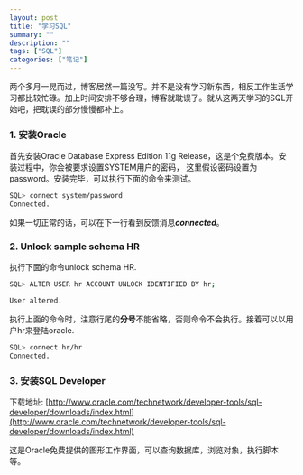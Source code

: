 ```yaml
---
layout: post
title: "学习SQL"
summary: ""
description: ""
tags: ["SQL"]
categories: ["笔记"]
---
```


两个多月一晃而过，博客居然一篇没写。并不是没有学习新东西，相反工作生活学习都比较忙碌。加上时间安排不够合理，博客就耽误了。就从这两天学习的SQL开始吧，把耽误的部分慢慢都补上。


### 1. 安装Oracle

首先安装Oracle Database Express Edition 11g Release，这是个免费版本。安装过程中，你会被要求设置SYSTEM用户的密码， 这里假设密码设置为password。安装完毕，可以执行下面的命令来测试。

```bash
SQL> connect system/password
Connected.
```

如果一切正常的话，可以在下一行看到反馈消息***connected***。

### 2. Unlock sample schema HR
执行下面的命令unlock schema HR.

```bash
SQL> ALTER USER hr ACCOUNT UNLOCK IDENTIFIED BY hr;

User altered.
```

执行上面的命令时，注意行尾的**分号**不能省略，否则命令不会执行。接着可以以用户hr来登陆oracle.

```bash
SQL> connect hr/hr
Connected.
```


### 3. 安装SQL Developer

下载地址: [http://www.oracle.com/technetwork/developer-tools/sql-developer/downloads/index.html](http://www.oracle.com/technetwork/developer-tools/sql-developer/downloads/index.html)

这是Oracle免费提供的图形工作界面，可以查询数据库，浏览对象，执行脚本等。
